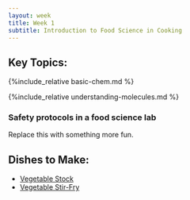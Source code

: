 ```yaml
---
layout: week
title: Week 1
subtitle: Introduction to Food Science in Cooking
---
```


## Key Topics:

{%include_relative basic-chem.md %}

{%include_relative understanding-molecules.md %}

### Safety protocols in a food science lab
Replace this with something more fun.

## Dishes to Make:

- [Vegetable Stock](veg-stock.html)
- [Vegetable Stir-Fry](stirfry.html)


